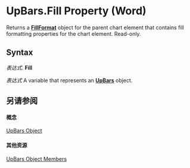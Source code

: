 
# UpBars.Fill Property (Word)

Returns a  **[FillFormat](39205d07-9e37-1be1-ec4a-93ba8bac2f26.md)** object for the parent chart element that contains fill formatting properties for the chart element. Read-only.


## Syntax

 _表达式_. **Fill**

 _表达式_ A variable that represents an **[UpBars](22dff1d2-8f1b-8c48-354c-570906e0f830.md)** object.


## 另请参阅


#### 概念


[UpBars Object](22dff1d2-8f1b-8c48-354c-570906e0f830.md)
#### 其他资源


[UpBars Object Members](http://msdn.microsoft.com/library/7772742e-1230-6987-f8f3-f3663ea4329b%28Office.15%29.aspx)